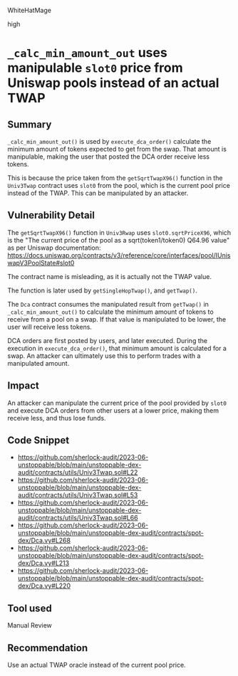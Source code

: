 WhiteHatMage

high

# `_calc_min_amount_out` uses manipulable `slot0` price from Uniswap pools instead of an actual TWAP

## Summary

`_calc_min_amount_out()` is used by `execute_dca_order()` calculate the minimum amount of tokens expected to get from the swap. That amount is manipulable, making the user that posted the DCA order receive less tokens.

This is because the price taken from the `getSqrtTwapX96()` function in the `Univ3Twap` contract uses `slot0` from the pool, which is the current pool price instead of the TWAP. This can be manipulated by an attacker.

## Vulnerability Detail

The `getSqrtTwapX96()` function in `Univ3Rwap` uses `slot0.sqrtPriceX96`, which is the "The current price of the pool as a sqrt(token1/token0) Q64.96 value" as per Uniswap documentation: https://docs.uniswap.org/contracts/v3/reference/core/interfaces/pool/IUniswapV3PoolState#slot0

The contract name is misleading, as it is actually not the TWAP value.

The function is later used by `getSingleHopTwap()`, and `getTwap()`.

The `Dca` contract consumes the manipulated result from `getTwap()` in `_calc_min_amount_out()` to calculate the minimum amount of tokens to receive from a pool on a swap. If that value is manipulated to be lower, the user will receive less tokens.

DCA orders are first posted by users, and later executed. During the execution in `execute_dca_order()`, that minimum amount is calculated for a swap. An attacker can ultimately use this to perform trades with a manipulated amount.

## Impact

An attacker can manipulate the current price of the pool provided by `slot0` and execute DCA orders from other users at a lower price, making them receive less, and thus lose funds.

## Code Snippet

- https://github.com/sherlock-audit/2023-06-unstoppable/blob/main/unstoppable-dex-audit/contracts/utils/Univ3Twap.sol#L22
- https://github.com/sherlock-audit/2023-06-unstoppable/blob/main/unstoppable-dex-audit/contracts/utils/Univ3Twap.sol#L53
- https://github.com/sherlock-audit/2023-06-unstoppable/blob/main/unstoppable-dex-audit/contracts/utils/Univ3Twap.sol#L66
- https://github.com/sherlock-audit/2023-06-unstoppable/blob/main/unstoppable-dex-audit/contracts/spot-dex/Dca.vy#L268
- https://github.com/sherlock-audit/2023-06-unstoppable/blob/main/unstoppable-dex-audit/contracts/spot-dex/Dca.vy#L213
- https://github.com/sherlock-audit/2023-06-unstoppable/blob/main/unstoppable-dex-audit/contracts/spot-dex/Dca.vy#L220

## Tool used

Manual Review

## Recommendation

Use an actual TWAP oracle instead of the current pool price.